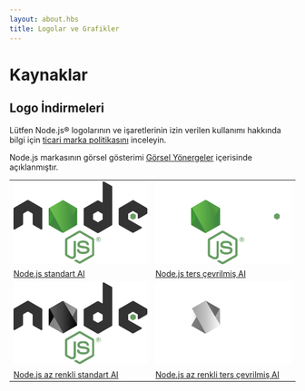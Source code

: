 ```yaml
---
layout: about.hbs
title: Logolar ve Grafikler
---
```


# Kaynaklar

## Logo İndirmeleri

Lütfen Node.js® logolarının ve işaretlerinin izin verilen kullanımı hakkında bilgi için [ticari marka politikasını](https://trademark-policy.openjsf.org/) inceleyin.

Node.js markasının görsel gösterimi [Görsel Yönergeler](/static/documents/foundation-visual-guidelines.pdf) içerisinde açıklanmıştır.

<table class="logos">
  <tr>
    <td class="bg-white"><a href="/static/images/logos/nodejs-new-pantone-black.ai"><img src="/static/images/logos/nodejs-new-pantone-black.svg" alt="Açık renk arkaplan üzerinde Node.js"></a></td>
    <td class="bg-node-gray"><a href="/static/images/logos/nodejs-new-pantone-white.ai"><img src="/static/images/logos/nodejs-new-pantone-white.svg" alt="Koyu renk arkaplan üzerinde Node.js"></a></td>
  </tr>
  <tr>
    <td><a href="/static/images/logos/nodejs-new-pantone-black.ai">Node.js standart AI</a></td>
    <td><a href="/static/images/logos/nodejs-new-pantone-white.ai">Node.js ters çevrilmiş AI</a></td>
  </tr>
  <tr>
    <td class="bg-white"><a href="/static/images/logos/nodejs-new-black.ai"><img src="/static/images/logos/nodejs-new-black.svg" alt="Açık renk arkaplan üzerinde Node.js"></a></td>
    <td class="bg-node-gray"><a href="/static/images/logos/nodejs-new-white.ai"><img src="/static/images/logos/nodejs-new-white.svg" alt="Koyu renk arkaplan üzerinde Node.js"></a></td>
  </tr>
  <tr>
    <td><a href="/static/images/logos/nodejs-new-black.ai">Node.js az renkli standart AI</a></td>
    <td><a href="/static/images/logos/nodejs-new-white.ai">Node.js az renkli ters çevrilmiş AI</a></td>
  </tr>
</table>
